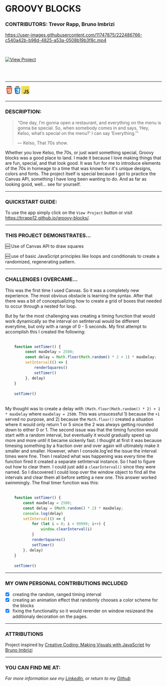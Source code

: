 # GROOVY BLOCKS

### CONTRIBUTORS: Trevor Rapp, Bruno Imbrizi

https://user-images.githubusercontent.com/11747875/222486766-c540a42b-b98d-4825-a53a-0508b19b3f8c.mp4

<br>

[![View Project](https://user-images.githubusercontent.com/11747875/141830030-bb37c7b2-7c74-43fa-b705-779189b9f380.png)](https://trrapp12.github.io/groovy-blocks/)

<br>
<br>

---

<img align="left" alt="HTML5" width="26px" src="https://raw.githubusercontent.com/github/explore/80688e429a7d4ef2fca1e82350fe8e3517d3494d/topics/html/html.png" />
<img align="left" alt="CSS3" width="26px" src="https://raw.githubusercontent.com/github/explore/80688e429a7d4ef2fca1e82350fe8e3517d3494d/topics/css/css.png" />
<img align="left" alt="JavaScript" width="26px" src="https://raw.githubusercontent.com/github/explore/80688e429a7d4ef2fca1e82350fe8e3517d3494d/topics/javascript/javascript.png" />
<br>
<br/>

---

### DESCRIPTION:

> “One day, I’m gonna open a restaurant, and everything on the menu is gonna be special. So, when somebody comes in and says, ‘Hey, Kelso, what’s special on the menu?’ I can say ‘Everything.'” 
>
> — Kelso, That 70s show.

Whether you love Kelso, the 70s, or just want something special, Groovy blocks was a good place to land.  I made it because I love making things that are fun, special, and that look good.  It was fun for me to introduce elements of the 70s in homeage to a time that was known for it's unique designs, colors and fonts.  The project itself is special because I got to practice the Canvas API, something I have long been wanting to do.  And as far as looking good, well... see for yourself.

---

### QUICKSTART GUIDE: 

To use the app simply click on the ```View Project``` button or visit <a href="https://trrapp12.github.io/groovy-blocks/">https://trrapp12.github.io/groovy-blocks/</a>. 

---

### THIS PROJECT DEMONSTRATES...

🆕 Use of Canvas API to draw squares

🆕 use of basic JavaScript principles like loops and conditionals to create a randomized, regenerating pattern.

---

### CHALLENGES I OVERCAME...

This was the first time I used Canvas.  So it was a completely new experience.  The most obvious obstacle is learning the syntax.  After that there was a bit of conceptualizing how to create a grid of boxes that needed to occur through a nested for loop.  

But by far the most challenging was creating a timing function that would work dynamically so the interval on setInterval would be different everytime, but only with a range of 0 - 5 seconds.  My first attempt to accomplish this I created the following: 

```javascript  

    function setTimer() {
         const maxDelay = 2500;
         const delay = Math.floor(Math.random() * 2 + 1) * maxDelay;
         setInterval(() => {
             renderSquares()
             setTimer()
         }, delay)
    }

    setTimer()
    
```
    
My thought was to create a delay with `(Math.floor(Math.random() * 2) + 1 * maxDelay` where `maxDelay = 2500`.  This was unsucessful 1) because the `+1` served no purpose, and 2) because the `Math.floor()` created a situation where it would only return 1 or 5 since the 2 was always getting rounded down to either 0 or 1.  The second issue was that the timing function would start with a random interval, but eventually it would gradually speed up more and more until it became sickenly fast.  I thought at first it was because timesing something by a fraction over and over again will ultimately make it smaller and smaller.  However, when I console.log'ed the issue the interval times were fine.  Then I realized what was happening was every time the function fired it created a separate setInterval instance.  So I had to figure out how to clear them.  I could just add a `clearInterval()` since they were named.  So I discovered I could loop over the window object to find all the intervals and clear them all before setting a new one. This answer worked swimmingly.  The final timer function was this: 

```javascript

    function setTimer() {
        const maxDelay = 2500;
        const delay = (Math.random() * 2) * maxDelay;
        console.log(delay)
        setInterval(() => {
            for (let i = 0; i < 99999; i++) {
                window.clearInterval(i)
            }
            renderSquares()
            setTimer()
        }, delay)
    }

    setTimer()

```

---

### MY OWN PERSONAL CONTRIBUTIONS INCLUDED 

- [X] creating the random, ranged timing interval
- [X] creating an animation effect that randomly chooses a color scheme for the blocks
- [X] fixing the functionality so it would rerender on window resizeand the additionaly decoration on the pages.

---

### ATTRIBUTIONS

Project inspired by [Creative Coding: Making Visuals with JavaScript](https://www.domestika.org/en/courses/2729-creative-coding-making-visuals-with-javascript) by [Bruno Imbrizi](https://www.domestika.org/en/bruno_imbrizi)

---

### YOU CAN FIND ME AT:

*For more information see my [LinkedIn](https://www.linkedin.com/in/trevor-rapp-042a1037), or return to my [Github](https://github.com/trrapp12)*



